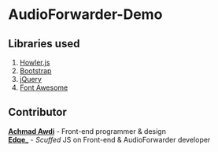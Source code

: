 # AudioForwarder-Demo

## Libraries used

 1. [Howler.js](https://github.com/goldfire/howler.js)
 2. [Bootstrap](https://getbootstrap.com/)
 3. [jQuery](https://jquery.com/)
 4. [Font Awesome](https://fontawesome.com/)

## Contributor

[**Achmad Awdi**](https://github.com/achmadawdi) - Front-end programmer & design  
[**Edqe_**](https://github.com/Edqe14) - *Scuffed* JS on Front-end & AudioForwarder developer  

